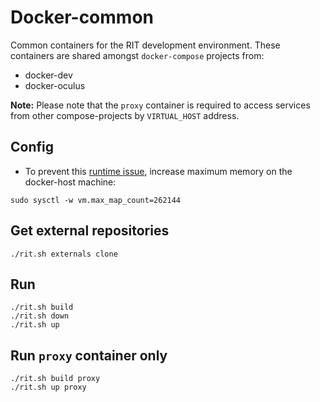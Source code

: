 # Docker-common

Common containers for the RIT development environment. These containers are shared amongst ``docker-compose`` projects from:
* docker-dev
* docker-oculus

**Note:** Please note that the ``proxy`` container is required to access services from other compose-projects by ``VIRTUAL_HOST`` address.

## Config
* To prevent this [runtime issue](https://github.com/docker-library/elasticsearch/issues/111), increase maximum memory on the docker-host machine:
```
sudo sysctl -w vm.max_map_count=262144
```

## Get external repositories

```
./rit.sh externals clone
```

## Run
```
./rit.sh build
./rit.sh down
./rit.sh up
```

## Run ``proxy`` container only
```
./rit.sh build proxy
./rit.sh up proxy
```

